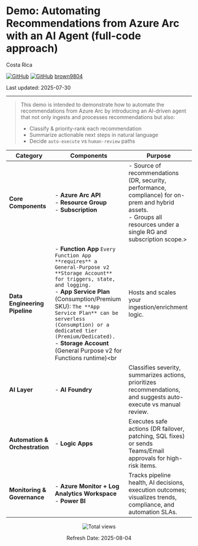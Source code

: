 # Demo: Automating Recommendations from Azure Arc with an AI Agent (full-code approach)

Costa Rica

[![GitHub](https://badgen.net/badge/icon/github?icon=github&label)](https://github.com)
[![GitHub](https://img.shields.io/badge/--181717?logo=github&logoColor=ffffff)](https://github.com/)
[brown9804](https://github.com/brown9804)

Last updated: 2025-07-30

-----------------------------

> This demo is intended to demonstrate how to automate the recommendations from Azure Arc by introducing an AI-driven agent that not only ingests and processes recommendations but also:
> - Classify & priority-rank each recommendation
> - Summarize actionable next steps in natural language
> - Decide `auto-execute` vs `human-review` paths

| **Category**                   | **Components**| **Purpose**                                                                                                      |
|--------------------------------|--------------------------------------------------------------------------------|-------------------------------------------------------------------------------------------------------------------|
| **Core Components**            | - **Azure Arc API**<br/> - **Resource Group**<br>- **Subscription**            | - Source of recommendations (DR, security, performance, compliance) for on-prem and hybrid assets. <br/>   - Groups all resources under a single RG and subscription scope.> |
| **Data Engineering Pipeline**  | - **Function App** `Every Function App **requires** a General-Purpose v2 **Storage Account** for triggers, state, and logging.` <br>- **App Service Plan** (Consumption/Premium SKU): `The **App Service Plan** can be serverless (Consumption) or a dedicated tier (Premium/Dedicated).`<br>- **Storage Account** (General Purpose v2 for Functions runtime)<br| Hosts and scales your ingestion/enrichment logic.     |
| **AI Layer**                   | - **AI Foundry**| Classifies severity, summarizes actions, prioritizes recommendations, and suggests auto-execute vs manual review. |
| **Automation & Orchestration** | - **Logic Apps**| Executes safe actions (DR failover, patching, SQL fixes) or sends Teams/Email approvals for high-risk items.      |
| **Monitoring & Governance**    | - **Azure Monitor + Log Analytics Workspace**<br>- **Power BI** | Tracks pipeline health, AI decisions, execution outcomes; visualizes trends, compliance, and automation SLAs.    |


<!-- START BADGE -->
<div align="center">
  <img src="https://img.shields.io/badge/Total%20views-1787-limegreen" alt="Total views">
  <p>Refresh Date: 2025-08-04</p>
</div>
<!-- END BADGE -->
